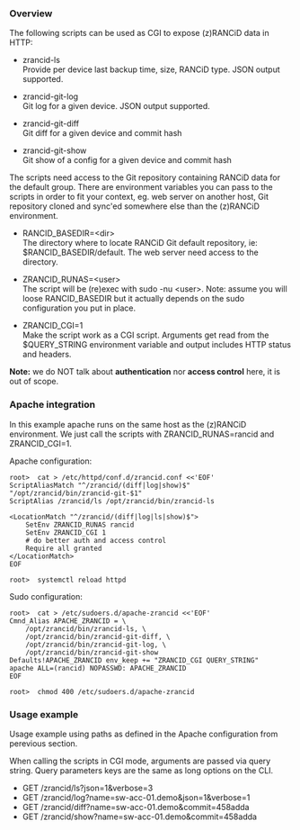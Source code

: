 ### Overview

The following scripts can be used as CGI to expose (z)RANCiD data in HTTP:

* zrancid-ls<br/>
Provide per device last backup time, size, RANCiD type. JSON output supported.

* zrancid-git-log<br/>
Git log for a given device. JSON output supported.

* zrancid-git-diff<br/>
Git diff for a given device and commit hash

* zrancid-git-show<br/>
Git show of a config for a given device and commit hash

The scripts need access to the Git repository containing RANCiD data for the default group. There are environment variables you can pass to the scripts in order to fit your context, eg. web server on another host, Git repository cloned and sync'ed somewhere else than the (z)RANCiD environment.

* RANCID_BASEDIR=\<dir\><br/>
The directory where to locate RANCiD Git default repository, ie: $RANCID_BASEDIR/default. The web server need access to the directory.

* ZRANCID_RUNAS=\<user\><br/>
The script will be (re)exec with sudo -nu \<user\>. Note: assume you will loose RANCID_BASEDIR but it actually depends on the sudo configuration you put in place.

* ZRANCID_CGI=1<br/>
Make the script work as a CGI script. Arguments get read from the $QUERY_STRING environment variable and output includes HTTP status and headers.

**Note:** we do NOT talk about **authentication** nor **access control** here, it is out of scope.

### Apache integration

In this example apache runs on the same host as the (z)RANCiD environment. We just call the scripts with ZRANCID_RUNAS=rancid and ZRANCID_CGI=1.

Apache configuration:

```
root>  cat > /etc/httpd/conf.d/zrancid.conf <<'EOF'
ScriptAliasMatch "^/zrancid/(diff|log|show)$" "/opt/zrancid/bin/zrancid-git-$1"
ScriptAlias /zrancid/ls /opt/zrancid/bin/zrancid-ls

<LocationMatch "^/zrancid/(diff|log|ls|show)$">
    SetEnv ZRANCID_RUNAS rancid
    SetEnv ZRANCID_CGI 1
    # do better auth and access control
    Require all granted
</LocationMatch>
EOF

root>  systemctl reload httpd
```

Sudo configuration:

```
root>  cat > /etc/sudoers.d/apache-zrancid <<'EOF'
Cmnd_Alias APACHE_ZRANCID = \
    /opt/zrancid/bin/zrancid-ls, \
    /opt/zrancid/bin/zrancid-git-diff, \
    /opt/zrancid/bin/zrancid-git-log, \
    /opt/zrancid/bin/zrancid-git-show
Defaults!APACHE_ZRANCID env_keep += "ZRANCID_CGI QUERY_STRING"
apache ALL=(rancid) NOPASSWD: APACHE_ZRANCID
EOF

root>  chmod 400 /etc/sudoers.d/apache-zrancid
```

### Usage example

Usage example using paths as defined in the Apache configuration from perevious section.

When calling the scripts in CGI mode, arguments are passed via query string. Query parameters keys are the same as long options on the CLI.

* GET /zrancid/ls?json=1&verbose=3
* GET /zrancid/log?name=sw-acc-01.demo&json=1&verbose=1
* GET /zrancid/diff?name=sw-acc-01.demo&commit=458adda
* GET /zrancid/show?name=sw-acc-01.demo&commit=458adda
